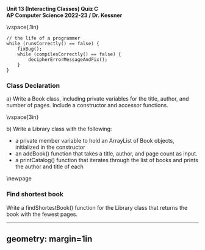 __Unit 13 (Interacting Classes) Quiz C__  
__AP Computer Science 2022-23 / Dr. Kessner__  

\vspace{.1in}

```
// the life of a programmer
while (runsCorrectly() == false) {
    fixBug();
    while (compilesCorrectly() == false) {
        decipherErrorMessageAndFix();
    }
}
```

### Class Declaration

a) Write a Book class, including private variables for the title, author, and
number of pages.  Include a constructor and accessor functions.

\vspace{3in}

b) Write a Library class with the following:

* a private member variable to hold an ArrayList of Book objects, initialized
  in the constructor
* an addBook() function that takes a title, author, and page count as input.
* a printCatalog() function that iterates through the list of books and prints
  the author and title of each

\newpage

### Find shortest book

Write a findShortestBook() function for the Library class that returns the book
with the fewest pages.



---
geometry: margin=1in
---


